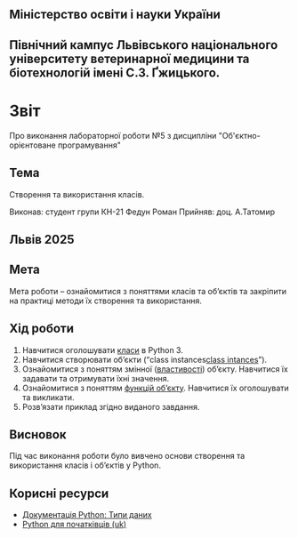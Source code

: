 ## Міністерство освіти і науки України

## Північний кампус Львівського національного університету ветеринарної медицини та біотехнологій імені С.З. Ґжицького.

# Звіт
Про виконання лабораторної роботи №5 з дисципліни "Об'єктно-орієнтоване програмування"

## Тема
Створення та використання класів.

Виконав: студент групи КН-21 Федун Роман
Прийняв: доц. А.Татомир

## Львів 2025

## Мета
Мета роботи – ознайомитися з поняттями класів та об’єктів та закріпити
на практиці методи їх створення та використання.

## Хід роботи

1. Навчитися оголошувати [класи](class.py) в Python 3.
2. Навчитися створювати об’єкти (“class instances[class intances](class_instances.py)”).
3. Ознайомитися з поняттям змінної ([властивості](vlas.py)) обʼєкту. Навчитися їх
задавати та отримувати їхні значення.
4. Ознайомитися з поняттям [функцій об’єкту](sintaks.py). Навчитися їх оголошувати
та викликати.
5. Розв’язати приклад згідно виданого завдання.

## Висновок

Під час виконання роботи було вивчено основи створення та використання класів і об’єктів у Python.

## Корисні ресурси

- [Документація Python: Типи даних](https://www.learnpython.org/en/Variables_and_Types)
- [Python для початківців (uk)](https://uk.wikipedia.org/wiki/Python)